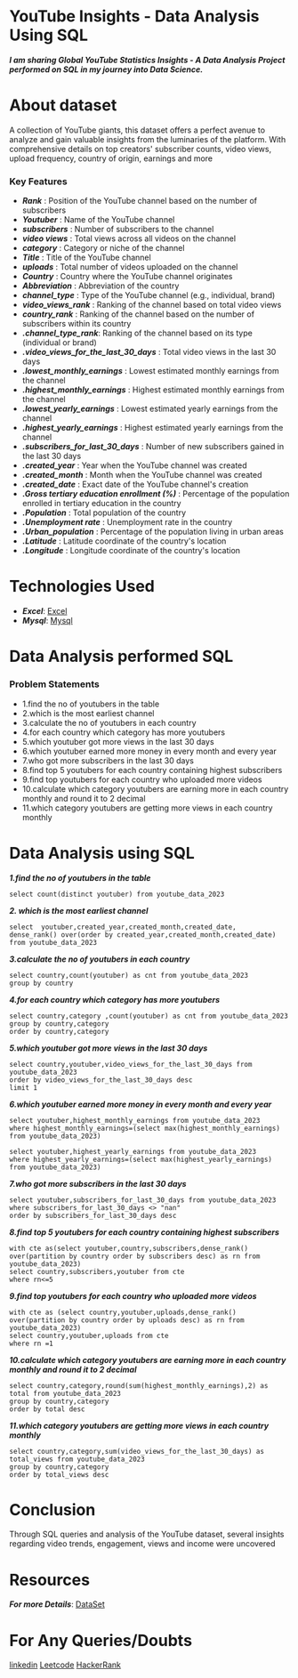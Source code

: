 
#  YouTube Insights - Data Analysis Using SQL
*__I am sharing Global YouTube Statistics Insights - A Data Analysis Project performed on SQL in my journey into Data Science.__*
                         
 # About dataset
 
  A collection of YouTube giants, this dataset offers a perfect avenue to analyze and gain valuable insights from the luminaries of the platform. With comprehensive details on top creators' subscriber counts, video views, upload frequency, country of origin, earnings and more

### Key Features

* *__Rank__* : Position of the YouTube channel based on the number of subscribers<br>
* *__Youtuber__* : Name of the YouTube channel<br>
* *__subscribers__* : Number of subscribers to the channel<br>
* *__video views__* : Total views across all videos on the channel<br>
* *__category__* : Category or niche of the channel<br>
* *__Title__* : Title of the YouTube channel<br>
* *__uploads__* : Total number of videos uploaded on the channel<br>
* *__Country__* : Country where the YouTube channel originates<br>
* *__Abbreviation__* : Abbreviation of the country<br>
* *__channel_type__* : Type of the YouTube channel (e.g., individual, brand)<br>
* *__video_views_rank__* : Ranking of the channel based on total video views
* *__country_rank__* : Ranking of the channel based on the number of subscribers within its country<br>
* *__.channel_type_rank__*: Ranking of the channel based on its type (individual or brand)<br>
* *__.video_views_for_the_last_30_days__* : Total video views in the last 30 days<br>
* *__.lowest_monthly_earnings__* : Lowest estimated monthly earnings from the channel<br>
* *__.highest_monthly_earnings__* : Highest estimated monthly earnings from the channel<br>
* *__.lowest_yearly_earnings__* : Lowest estimated yearly earnings from the channel<br>
* *__.highest_yearly_earnings__* : Highest estimated yearly earnings from the channel<br>
* *__.subscribers_for_last_30_days__* : Number of new subscribers gained in the last 30 days<br>
* *__.created_year__* : Year when the YouTube channel was created<br>
* *__.created_month__* : Month when the YouTube channel was created<br>
* *__.created_date__* : Exact date of the YouTube channel's creation<br>
* *__.Gross tertiary education enrollment (%)__* : Percentage of the population enrolled in tertiary education in the country<br>
* *__.Population__* : Total population of the country<br>
* *__.Unemployment rate__* : Unemployment rate in the country<br>
* *__.Urban_population__* : Percentage of the population living in urban areas<br>
* *__.Latitude__* : Latitude coordinate of the country's location<br>
* *__.Longitude__* : Longitude coordinate of the country's location<br>

# Technologies Used

* *__Excel__*: [Excel](https://www.coursera.org/account/accomplishments/certificate/K7VQVJNJFY6T)
* *__Mysql__*: [Mysql](https://www.coursera.org/account/accomplishments/certificate/X5VJVTQD2SXT)

# Data Analysis performed SQL

### Problem Statements

* 1.find the no of youtubers in the table
* 2.which is the most earliest channel
* 3.calculate the no of youtubers in each country
* 4.for each country which category has more youtubers
* 5.which youtuber got more views in the last 30 days
* 6.which youtuber earned more money in every month and every year
* 7.who got more subscribers in the last 30 days
* 8.find top 5 youtubers for each country containing highest subscribers
* 9.find top youtubers for each country who uploaded more videos
* 10.calculate which category youtubers are earning more in each country monthly and round it to 2 decimal
* 11.which category youtubers are getting more views in each country monthly

# Data Analysis using SQL
*__1.find the no of youtubers in the table__*

```
select count(distinct youtuber) from youtube_data_2023
```

*__2. which is the most earliest channel__*

```
select  youtuber,created_year,created_month,created_date,
dense_rank() over(order by created_year,created_month,created_date) from youtube_data_2023
```

*__3.calculate the no of youtubers in each country__*

```
select country,count(youtuber) as cnt from youtube_data_2023
group by country
```

*__4.for each country which category has more youtubers__*

 ```
select country,category ,count(youtuber) as cnt from youtube_data_2023
group by country,category 
order by country,category
 ```

*__5.which youtuber got more views in the last 30 days__*

```
select country,youtuber,video_views_for_the_last_30_days from youtube_data_2023
order by video_views_for_the_last_30_days desc
limit 1
```

*__6.which youtuber earned more money in every month and every year__*

```
select youtuber,highest_monthly_earnings from youtube_data_2023
where highest_monthly_earnings=(select max(highest_monthly_earnings) from youtube_data_2023)

select youtuber,highest_yearly_earnings from youtube_data_2023
where highest_yearly_earnings=(select max(highest_yearly_earnings) from youtube_data_2023)
```

*__7.who got more subscribers in the last 30 days__*

```
select youtuber,subscribers_for_last_30_days from youtube_data_2023 
where subscribers_for_last_30_days <> "nan"
order by subscribers_for_last_30_days desc
```

*__8.find top 5 youtubers for each country containing highest subscribers__*

```
with cte as(select youtuber,country,subscribers,dense_rank() over(partition by country order by subscribers desc) as rn from youtube_data_2023)
select country,subscribers,youtuber from cte
where rn<=5
```

*__9.find top youtubers for each country who uploaded more videos__*

```
with cte as (select country,youtuber,uploads,dense_rank() over(partition by country order by uploads desc) as rn from youtube_data_2023)
select country,youtuber,uploads from cte
where rn =1
```

*__10.calculate which category youtubers are earning more in each country monthly and round it to 2 decimal__*

```
select country,category,round(sum(highest_monthly_earnings),2) as total from youtube_data_2023
group by country,category
order by total desc
```

*__11.which category youtubers are getting more views in each country monthly__*

```
select country,category,sum(video_views_for_the_last_30_days) as total_views from youtube_data_2023
group by country,category
order by total_views desc
```

# Conclusion
Through SQL queries and analysis of the YouTube dataset, several insights regarding video trends, engagement, views and income were uncovered

# Resources
*__For more Details__*: [DataSet](https://www.kaggle.com/datasets/nelgiriyewithana/global-youtube-statistics-2023)

# For Any Queries/Doubts 
[linkedin](https://www.linkedin.com/in/punith-yc-2240b6267/)    [Leetcode](https://leetcode.com/punithyc8688/) 
[HackerRank](https://www.hackerrank.com/profile/punithyc8688)

